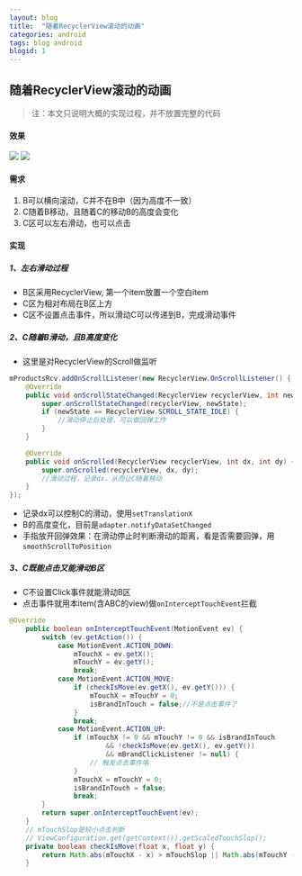 ```yaml
---
layout: blog
title:  "随着RecyclerView滚动的动画"
categories: android
tags: blog android
blogid: 1
---
```

## 随着RecyclerView滚动的动画

> 注：本文只说明大概的实现过程，并不放置完整的代码

#### 效果
![]({{site.mediaurl}}/blog/{{page.blogid}}/image-2016110302.gif)
![]({{site.mediaurl}}/blog/{{page.blogid}}/image-2016110301.png)

#### 需求
1. B可以横向滚动，C并不在B中（因为高度不一致）
2. C随着B移动，且随着C的移动B的高度会变化
3. C区可以左右滑动，也可以点击

#### 实现
##### 1、左右滑动过程
- B区采用RecyclerView, 第一个item放置一个空白item
- C区为相对布局在B区上方
- C区不设置点击事件，所以滑动C可以传递到B，完成滑动事件

##### 2、C随着B滑动，且B高度变化
- 这里是对RecyclerView的Scroll做监听
```java
mProductsRcv.addOnScrollListener(new RecyclerView.OnScrollListener() {
    @Override
    public void onScrollStateChanged(RecyclerView recyclerView, int newState) {
        super.onScrollStateChanged(recyclerView, newState);
        if (newState == RecyclerView.SCROLL_STATE_IDLE) {
            //滑动停止后处理，可以做回弹工作
        }
    }

    @Override
    public void onScrolled(RecyclerView recyclerView, int dx, int dy) {
        super.onScrolled(recyclerView, dx, dy);
		//滑动过程，记录dx，从而让C随着移动
    }
});
```
- 记录dx可以控制C的滑动，使用`setTranslationX`
- B的高度变化，目前是`adapter.notifyDataSetChanged`
- 手指放开回弹效果：在滑动停止时判断滑动的距离，看是否需要回弹，用`smoothScrollToPosition`

##### 3、C既能点击又能滑动B区
- C不设置Click事件就能滑动B区
- 点击事件就用本item(含ABC的view)做`onInterceptTouchEvent`拦截
```java
@Override
    public boolean onInterceptTouchEvent(MotionEvent ev) {
        switch (ev.getAction()) {
            case MotionEvent.ACTION_DOWN:
                mTouchX = ev.getX();
                mTouchY = ev.getY();
                break;
            case MotionEvent.ACTION_MOVE:
                if (checkIsMove(ev.getX(), ev.getY())) {
                    mTouchX = mTouchY = 0;
                    isBrandInTouch = false;//不是点击事件了
                }
                break;
            case MotionEvent.ACTION_UP:
                if (mTouchX != 0 && mTouchY != 0 && isBrandInTouch
                        && !checkIsMove(ev.getX(), ev.getY())
                        && mBrandClickListener != null) {
                    // 触发点击事件咯
                }
                mTouchX = mTouchY = 0;
                isBrandInTouch = false;
                break;
        }
        return super.onInterceptTouchEvent(ev);
    }
	// mTouchSlop是较小点击判断
	// ViewConfiguration.get(getContext()).getScaledTouchSlop(); 
	private boolean checkIsMove(float x, float y) {
        return Math.abs(mTouchX - x) > mTouchSlop || Math.abs(mTouchY - y) > mTouchSlop;
    }
```